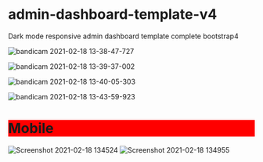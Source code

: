 # admin-dashboard-template-v4
Dark mode responsive admin dashboard template complete bootstrap4

![bandicam 2021-02-18 13-38-47-727](https://user-images.githubusercontent.com/59271775/108316428-db988a00-71f7-11eb-9ffa-ec9d1017a7cb.jpg)

![bandicam 2021-02-18 13-39-37-002](https://user-images.githubusercontent.com/59271775/108316560-02ef5700-71f8-11eb-90b4-cd4607d66bf4.jpg)

![bandicam 2021-02-18 13-40-05-303](https://user-images.githubusercontent.com/59271775/108316663-2914f700-71f8-11eb-8f6f-e8f53d730ab3.jpg)

![bandicam 2021-02-18 13-43-59-923](https://user-images.githubusercontent.com/59271775/108316743-477af280-71f8-11eb-8939-10d478c0abaf.jpg)


<h1 style="background:red">Mobile</h1>

![Screenshot 2021-02-18 134524](https://user-images.githubusercontent.com/59271775/108316885-77c29100-71f8-11eb-8dd3-44a0cb4552ff.png)   ![Screenshot 2021-02-18 134955](https://user-images.githubusercontent.com/59271775/108316982-9cb70400-71f8-11eb-861b-d63948b68e4a.png)





